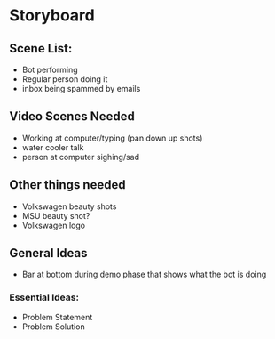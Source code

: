 # Storyboard


## Scene List:
* Bot performing
* Regular person doing it
* inbox being spammed by emails



## Video Scenes Needed
* Working at computer/typing (pan down up shots)
* water cooler talk
* person at computer sighing/sad


## Other things needed
* Volkswagen beauty shots
* MSU beauty shot?
* Volkswagen logo

## General Ideas
* Bar at bottom during demo phase that shows what the bot is doing




### Essential Ideas:
* Problem Statement
* Problem Solution

